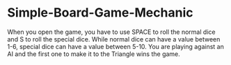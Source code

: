 # Simple-Board-Game-Mechanic
When you open the game, you have to use SPACE to roll the normal dice and S to roll the special dice.
While normal dice can have a value between 1-6, special dice can have a value between 5-10.
You are playing against an AI and the first one to make it to the Triangle wins the game.
